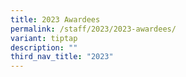 ```yaml
---
title: 2023 Awardees
permalink: /staff/2023/2023-awardees/
variant: tiptap
description: ""
third_nav_title: "2023"
---
```

